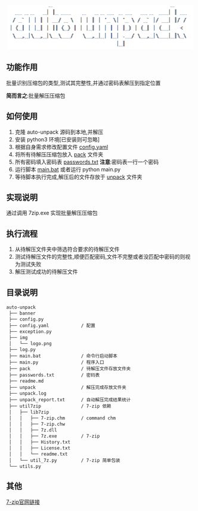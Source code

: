 <p align="center"><img src="img/logo.png"></p>

## 功能作用

批量识别压缩包的类型,测试其完整性,并通过密码表解压到指定位置

**简而言之**:批量解压压缩包

## 如何使用

1. 克隆 auto-unpack 源码到本地,并解压
2. 安装 python3 环境[已安装则可忽略]
3. 根据自身需求修改配置文件 [config.yaml](./config.yaml)
4. 将所有待解压压缩包放入 [pack](./pack) 文件夹
5. 所有密码填入密码表 [passwords.txt](./passwords.txt) **注意**:密码表一行一个密码
6. 运行脚本 [main.bat](./main.bat) 或者运行 python main.py
7. 等待脚本执行完成,解压后的文件存放于 [unpack](./unpack) 文件夹

## 实现说明

通过调用 7zip.exe 实现批量解压压缩包

## 执行流程

1. 从待解压文件夹中筛选符合要求的待解压文件
2. 测试待解压文件的完整性,顺便匹配密码,文件不完整或者没匹配中密码的则视为测试失败
3. 解压测试成功的待解压文件

## 目录说明

```text
auto-unpack
 ├── banner
 ├── config.py
 ├── config.yaml            / 配置
 ├── exception.py
 ├── img
 │   └── logo.png
 ├── log.py
 ├── main.bat               / 命令行启动脚本
 ├── main.py                / 程序入口
 ├── pack                   / 待解压文件存放文件夹
 ├── passwords.txt          / 密码表
 ├── readme.md
 ├── unpack                 / 解压完成存放文件夹
 ├── unpack.log
 ├── unpack_report.txt      / 自动解压完成结果统计
 ├── util7zip               / 7-zip 依赖
 │   ├── lib7zip
 │   │   ├── 7-zip.chm      / command chm
 │   │   ├── 7-zip.chw
 │   │   ├── 7z.dll
 │   │   ├── 7z.exe         / 7-zip
 │   │   ├── History.txt
 │   │   ├── License.txt
 │   │   └── readme.txt
 │   └── util_7z.py         / 7-zip 简单包装
 └── utils.py
```

## 其他

[7-zip官网链接](https://7-zip.org/)
